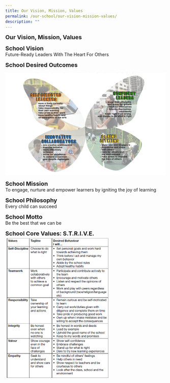 ```yaml
---
title: Our Vision, Mission, Values
permalink: /our-school/our-vision-mission-values/
description: ""
---
```

**<font size=4>Our Vision, Mission, Values</font>**


**<font size=4>School Vision</font>**<br>
Future-Ready Leaders With The Heart For Others

**<font size=4>School Desired Outcomes</font>**

![](/images/Our%20School/vision%20mission%20values%201.png)

**<font size=4>School Mission</font>**<br>
To engage, nurture and empower learners by igniting the joy of learning

**<font size=4>School Philosophy</font>**<br>
Every child can succeed

**<font size=4>School Motto</font>**<br>
Be the best that we can be

  
**<font size=4>School Core Values: S.T.R.I.V.E.</font>**<br>
<img src="/images/Our%20School/vision%20mission%20values%202.png"  
     style="width:65%">